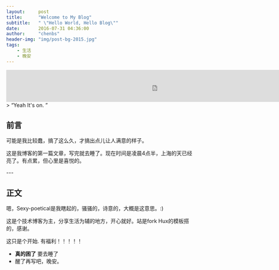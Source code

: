 ```yaml
---
layout:     post
title:      "Welcome to My Blog"
subtitle:   " \"Hello World, Hello Blog\""
date:       2016-07-31 04:36:00
author:     "chenbs"
header-img: "img/post-bg-2015.jpg"
tags:
    - 生活
    - 晚安
---
```

<iframe frameborder="no" border="0" marginwidth="0" marginheight="0" width="810" height="86" src="http://music.163.com/outchain/player?type=2&id=35030225&auto=1&height=66"></iframe>
> “Yeah It's on. ”


## 前言

可能是我比较蠢，搞了这么久，才搞出点儿让人满意的样子。


这是我博客的第一篇文章，写完就去睡了。现在时间是凌晨4点半，上海的天已经亮了。有点累，但心里是喜悦的。


<p id = "build"></p>
---

## 正文

嗯，Sexy-poetical是我瞎起的，骚骚的，诗意的，大概是这意思。:)

这是个技术博客为主，分享生活为辅的地方，开心就好。站是fork Hux的模板搭的，感谢。

这只是个开始. 有福利！！！！！

* **真的困了** 要去睡了
* 醒了再写吧，晚安。


